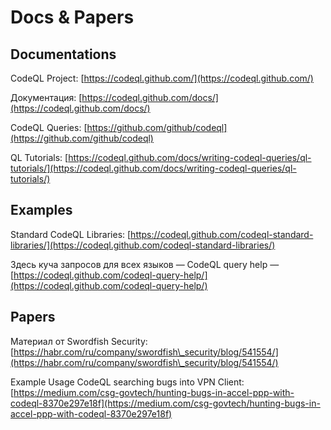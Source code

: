 # Docs & Papers

## Documentations

CodeQL Project: [https://codeql.github.com/](https://codeql.github.com/)

Документация: [https://codeql.github.com/docs/](https://codeql.github.com/docs/)

CodeQL Queries: [https://github.com/github/codeql](https://github.com/github/codeql)

QL Tutorials: [https://codeql.github.com/docs/writing-codeql-queries/ql-tutorials/](https://codeql.github.com/docs/writing-codeql-queries/ql-tutorials/)

## Examples

Standard CodeQL Libraries: [https://codeql.github.com/codeql-standard-libraries/](https://codeql.github.com/codeql-standard-libraries/)

Здесь куча запросов для всех языков — CodeQL query help — [https://codeql.github.com/codeql-query-help/](https://codeql.github.com/codeql-query-help/)

## Papers

Материал от Swordfish Security: [https://habr.com/ru/company/swordfish\_security/blog/541554/](https://habr.com/ru/company/swordfish\_security/blog/541554/)

Example Usage CodeQL searching bugs into VPN Client: [https://medium.com/csg-govtech/hunting-bugs-in-accel-ppp-with-codeql-8370e297e18f](https://medium.com/csg-govtech/hunting-bugs-in-accel-ppp-with-codeql-8370e297e18f)
